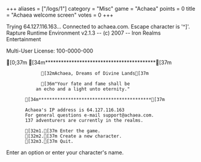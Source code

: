 +++
aliases = ["/logs/1"]
category = "Misc"
game = "Achaea"
points = 0
title = "Achaea welcome screen"
votes = 0
+++

Trying 64.127.116.163...
Connected to achaea.com.
Escape character is '^]'.
Rapture Runtime Environment v2.1.3 -- (c) 2007 -- Iron Realms Entertainment

Multi-User License: 100-0000-000



[0;37m           [34m******************************************[37m

                 [32mAchaea, Dreams of Divine Lands[37m

                 [36m"Your fate and fame shall be
               an echo and a light unto eternity."

           [34m******************************************[37m

           Achaea's IP address is 64.127.116.163
           For general questions e-mail support@achaea.com.
           137 adventurers are currently in the realms.

           [32m1.[37m Enter the game.
           [32m2.[37m Create a new character.
           [32m3.[37m Quit.

Enter an option or enter your character's name. 